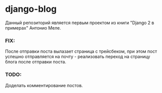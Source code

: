 # django-blog
Данный репозиторий является первым проектом из книги "Django 2 в примерах" Антонио Меле.

### FIX: 
После отправки поста вылазает страница с трейсбеком, при этом пост успешно отправляется на почту - реализовать переход на страницу блога после отправки поста.

### TODO:
Доделать комментирование постов.
